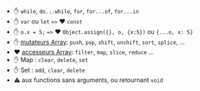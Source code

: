 * ✋  `while`, `do...while`, `for`, `for...of`, `for...in`   
* ✋ `var` ou `let` `=>` ❤️ `const`
* ✋ `o.x = 5;` `=>` ❤️ `Object.assign({}, o, {x:5})` ou `{...o, x: 5}`
* ✋ [mutateurs Array](https://developer.mozilla.org/fr/docs/Web/JavaScript/Reference/Objets_globaux/Array#Les_mutateurs): `push`, `pop`, `shift`, `unshift`, `sort`, `splice`, ...
* ❤️ [accesseurs Array](https://developer.mozilla.org/fr/docs/Web/JavaScript/Reference/Objets_globaux/Array#Les_accesseurs): `filter`, `map`, `slice`, `reduce` ...
* ✋ Map : `clear`, `delete`, `set`
* ✋ Set : `add`, `clear`, `delete`
* ⚠️ aux functions sans arguments, ou retournant `void`
